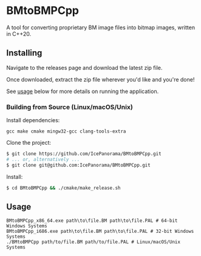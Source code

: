 # BMtoBMPCpp
A tool for converting proprietary BM image files into bitmap images, written in C++20.

## Installing

Navigate to the releases page and download the latest zip file.

Once downloaded, extract the zip file wherever you'd like and you're done!

See [usage](#Usage) below for more details on running the application.

### Building from Source (Linux/macOS/Unix)

Install dependencies:

```
gcc make cmake mingw32-gcc clang-tools-extra
```

Clone the project:
```bash
$ git clone https://github.com/IcePanorama/BMtoBMPCpp.git
# ... or, alternatively ...
$ git clone git@github.com:IcePanorama/BMtoBMPCpp.git
```

Install:
```bash
$ cd BMtoBMPCpp && ./cmake/make_release.sh
```

## Usage
```
BMtoBMPCpp_x86_64.exe path\to\file.BM path\to\file.PAL # 64-bit Windows Systems
BMtoBMPCpp_i686.exe path\to\file.BM path\to\file.PAL # 32-bit Windows Systems
./BMtoBMPCpp path/to/file.BM path/to/file.PAL # Linux/macOS/Unix Systems
```
